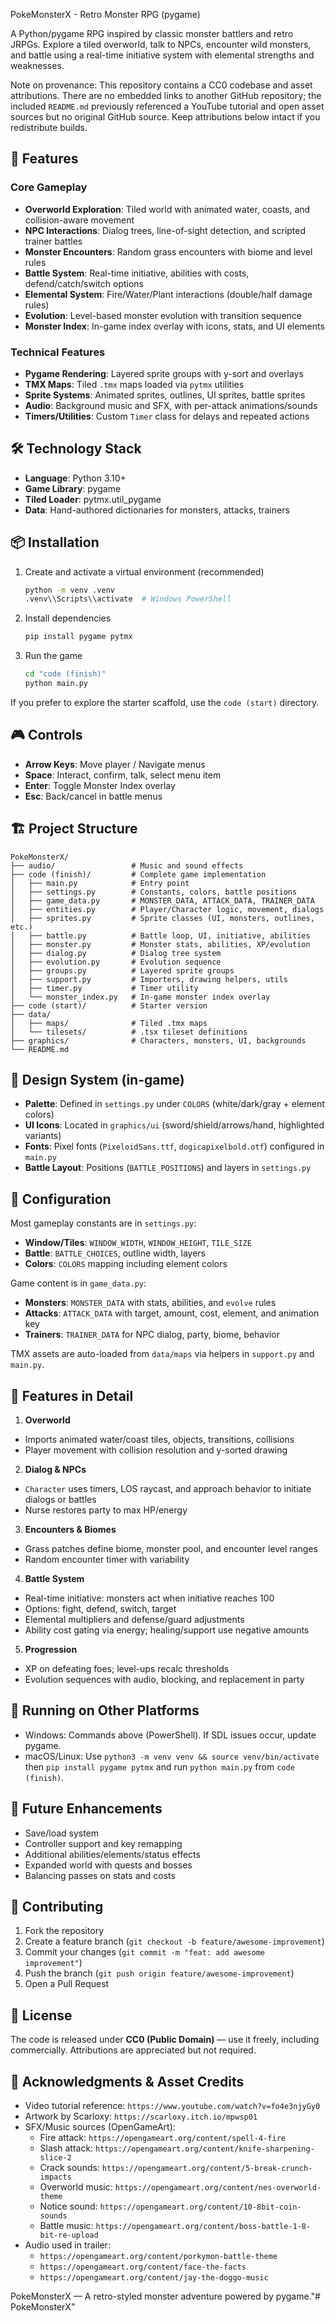 PokeMonsterX - Retro Monster RPG (pygame)

A Python/pygame RPG inspired by classic monster battlers and retro JRPGs. Explore a tiled overworld, talk to NPCs, encounter wild monsters, and battle using a real-time initiative system with elemental strengths and weaknesses.

Note on provenance: This repository contains a CC0 codebase and asset attributions. There are no embedded links to another GitHub repository; the included `README.md` previously referenced a YouTube tutorial and open asset sources but no original GitHub source. Keep attributions below intact if you redistribute builds.

## 🚀 Features

### Core Gameplay
- **Overworld Exploration**: Tiled world with animated water, coasts, and collision-aware movement
- **NPC Interactions**: Dialog trees, line-of-sight detection, and scripted trainer battles
- **Monster Encounters**: Random grass encounters with biome and level rules
- **Battle System**: Real-time initiative, abilities with costs, defend/catch/switch options
- **Elemental System**: Fire/Water/Plant interactions (double/half damage rules)
- **Evolution**: Level-based monster evolution with transition sequence
- **Monster Index**: In-game index overlay with icons, stats, and UI elements

### Technical Features
- **Pygame Rendering**: Layered sprite groups with y-sort and overlays
- **TMX Maps**: Tiled `.tmx` maps loaded via `pytmx` utilities
- **Sprite Systems**: Animated sprites, outlines, UI sprites, battle sprites
- **Audio**: Background music and SFX, with per-attack animations/sounds
- **Timers/Utilities**: Custom `Timer` class for delays and repeated actions

## 🛠️ Technology Stack

- **Language**: Python 3.10+
- **Game Library**: pygame
- **Tiled Loader**: pytmx.util_pygame
- **Data**: Hand-authored dictionaries for monsters, attacks, trainers

## 📦 Installation

1. Create and activate a virtual environment (recommended)
   ```bash
   python -m venv .venv
   .venv\\Scripts\\activate  # Windows PowerShell
   ```

2. Install dependencies
   ```bash
   pip install pygame pytmx
   ```

3. Run the game
   ```bash
   cd "code (finish)"
   python main.py
   ```

If you prefer to explore the starter scaffold, use the `code (start)` directory.

## 🎮 Controls

- **Arrow Keys**: Move player / Navigate menus
- **Space**: Interact, confirm, talk, select menu item
- **Enter**: Toggle Monster Index overlay
- **Esc**: Back/cancel in battle menus

## 🏗️ Project Structure

```
PokeMonsterX/
├── audio/                 # Music and sound effects
├── code (finish)/         # Complete game implementation
│   ├── main.py            # Entry point
│   ├── settings.py        # Constants, colors, battle positions
│   ├── game_data.py       # MONSTER_DATA, ATTACK_DATA, TRAINER_DATA
│   ├── entities.py        # Player/Character logic, movement, dialogs
│   ├── sprites.py         # Sprite classes (UI, monsters, outlines, etc.)
│   ├── battle.py          # Battle loop, UI, initiative, abilities
│   ├── monster.py         # Monster stats, abilities, XP/evolution
│   ├── dialog.py          # Dialog tree system
│   ├── evolution.py       # Evolution sequence
│   ├── groups.py          # Layered sprite groups
│   ├── support.py         # Importers, drawing helpers, utils
│   ├── timer.py           # Timer utility
│   └── monster_index.py   # In-game monster index overlay
├── code (start)/          # Starter version
├── data/
│   ├── maps/              # Tiled .tmx maps
│   └── tilesets/          # .tsx tileset definitions
├── graphics/              # Characters, monsters, UI, backgrounds
└── README.md
```

## 🎨 Design System (in-game)

- **Palette**: Defined in `settings.py` under `COLORS` (white/dark/gray + element colors)
- **UI Icons**: Located in `graphics/ui` (sword/shield/arrows/hand, highlighted variants)
- **Fonts**: Pixel fonts (`PixeloidSans.ttf`, `dogicapixelbold.otf`) configured in `main.py`
- **Battle Layout**: Positions (`BATTLE_POSITIONS`) and layers in `settings.py`

## 🔧 Configuration

Most gameplay constants are in `settings.py`:
- **Window/Tiles**: `WINDOW_WIDTH`, `WINDOW_HEIGHT`, `TILE_SIZE`
- **Battle**: `BATTLE_CHOICES`, outline width, layers
- **Colors**: `COLORS` mapping including element colors

Game content is in `game_data.py`:
- **Monsters**: `MONSTER_DATA` with stats, abilities, and `evolve` rules
- **Attacks**: `ATTACK_DATA` with target, amount, cost, element, and animation key
- **Trainers**: `TRAINER_DATA` for NPC dialog, party, biome, behavior

TMX assets are auto-loaded from `data/maps` via helpers in `support.py` and `main.py`.

## 📱 Features in Detail

1) **Overworld**
- Imports animated water/coast tiles, objects, transitions, collisions
- Player movement with collision resolution and y-sorted drawing

2) **Dialog & NPCs**
- `Character` uses timers, LOS raycast, and approach behavior to initiate dialogs or battles
- Nurse restores party to max HP/energy

3) **Encounters & Biomes**
- Grass patches define biome, monster pool, and encounter level ranges
- Random encounter timer with variability

4) **Battle System**
- Real-time initiative: monsters act when initiative reaches 100
- Options: fight, defend, switch, target
- Elemental multipliers and defense/guard adjustments
- Ability cost gating via energy; healing/support use negative amounts

5) **Progression**
- XP on defeating foes; level-ups recalc thresholds
- Evolution sequences with audio, blocking, and replacement in party

## 🚀 Running on Other Platforms

- Windows: Commands above (PowerShell). If SDL issues occur, update pygame.
- macOS/Linux: Use `python3 -m venv venv && source venv/bin/activate` then `pip install pygame pytmx` and run `python main.py` from `code (finish)`.

## 🔮 Future Enhancements

- Save/load system
- Controller support and key remapping
- Additional abilities/elements/status effects
- Expanded world with quests and bosses
- Balancing passes on stats and costs

## 🤝 Contributing

1. Fork the repository
2. Create a feature branch (`git checkout -b feature/awesome-improvement`)
3. Commit your changes (`git commit -m "feat: add awesome improvement"`)
4. Push the branch (`git push origin feature/awesome-improvement`)
5. Open a Pull Request

## 📄 License

The code is released under **CC0 (Public Domain)** — use it freely, including commercially. Attributions are appreciated but not required.

## 🙏 Acknowledgments & Asset Credits

- Video tutorial reference: `https://www.youtube.com/watch?v=fo4e3njyGy0`
- Artwork by Scarloxy: `https://scarloxy.itch.io/mpwsp01`
- SFX/Music sources (OpenGameArt):
  - Fire attack: `https://opengameart.org/content/spell-4-fire`
  - Slash attack: `https://opengameart.org/content/knife-sharpening-slice-2`
  - Crack sounds: `https://opengameart.org/content/5-break-crunch-impacts`
  - Overworld music: `https://opengameart.org/content/nes-overworld-theme`
  - Notice sound: `https://opengameart.org/content/10-8bit-coin-sounds`
  - Battle music: `https://opengameart.org/content/boss-battle-1-8-bit-re-upload`
- Audio used in trailer:
  - `https://opengameart.org/content/porkymon-battle-theme`
  - `https://opengameart.org/content/face-the-facts`
  - `https://opengameart.org/content/jay-the-doggo-music`

PokeMonsterX — A retro-styled monster adventure powered by pygame."# PokeMonsterX" 
